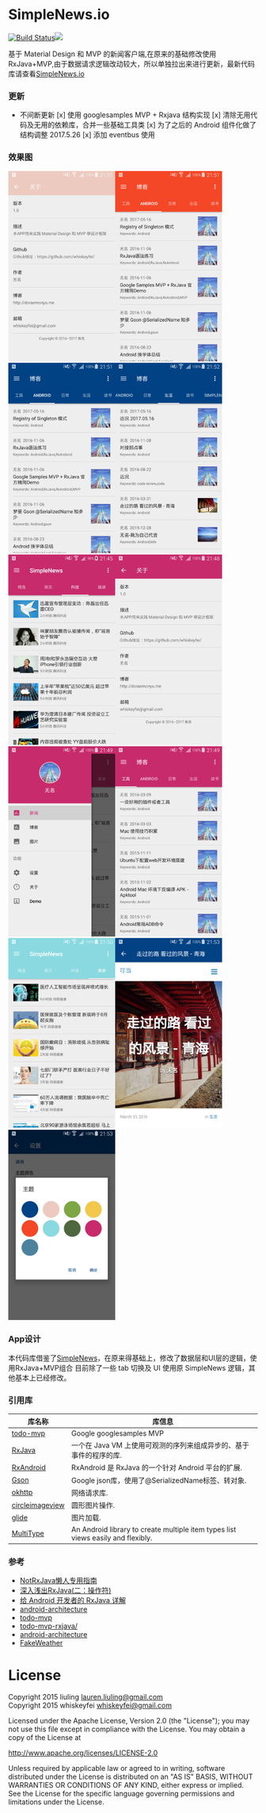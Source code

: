 # SimpleNews.io
[![Build Status](https://travis-ci.org/whiskeyfei/SimpleNews.io.svg?branch=master)](https://travis-ci.org/whiskeyfei/SimpleNews.io)[![](https://jitpack.io/v/whiskeyfei/SimpleNews.io.svg)](https://jitpack.io/#whiskeyfei/SimpleNews.io)

基于 Material Design 和 MVP 的新闻客户端,在原来的基础修改使用 RxJava+MVP,由于数据请求逻辑改动较大，所以单独拉出来进行更新，最新代码库请查看[SimpleNews.io](https://github.com/whiskeyfei/SimpleNews.io)

### 更新

* 不间断更新
[x] 使用 googlesamples MVP + Rxjava 结构实现
[x] 清除无用代码及无用的依赖库，合并一些基础工具类
[x] 为了之后的 Android 组件化做了结构调整 2017.5.26
[x] 添加 eventbus 使用

### 效果图

<img src="screenshot/simple_6.png" width=216/><img src="screenshot/simple_7.png" width=216/><img src="screenshot/simple_8.png" width=216/><img src="screenshot/simple_9.png" width=216/><img src="screenshot/simple_1.png" width=216/><img src="screenshot/simple_2.png" width=216/><img src="screenshot/simple_3.png" width=216/><img src="screenshot/simple_4.png" width=216/><img src="screenshot/simple_5.png" width=216/><img src="screenshot/simple_10.png" width=216/><img src="screenshot/simple_11.png" width=216/>

### App设计

本代码库借鉴了[SimpleNews](https://github.com/liuling07/SimpleNews)，在原来得基础上，修改了数据层和UI层的逻辑，使用RxJava+MVP组合
目前除了一些 tab 切换及 UI 使用原 SimpleNews 逻辑，其他基本上已经修改。

### 引用库

库名称 | 库信息
------- | -------
[todo-mvp](https://github.com/googlesamples/android-architecture/tree/todo-mvp/)  | Google googlesamples MVP
[RxJava](https://github.com/ReactiveX/RxJava) | 一个在 Java VM 上使用可观测的序列来组成异步的、基于事件的程序的库.
[RxAndroid](https://github.com/ReactiveX/RxAndroid) | RxAndroid 是 RxJava 的一个针对 Android 平台的扩展.
[Gson](https://github.com/google/gson) | Google json库，使用了@SerializedName标签、转对象.
[okhttp](https://github.com/square/okhttp) |  网络请求库.
[circleimageview](https://github.com/hdodenhof/CircleImageView) | 圆形图片操作.
[glide](https://github.com/bumptech/glide) | 图片加载.
[MultiType](https://github.com/drakeet/MultiType) | An Android library to create multiple item types list views easily and flexibly.

### 参考

* [NotRxJava懒人专用指南](http://www.devtf.cn/?p=323)
* [深入浅出RxJava(二：操作符)](https://github.com/lzyzsd/Awesome-RxJava?hmsr=toutiao.io&utm_medium=toutiao.io&utm_source=toutiao.io)
* [给 Android 开发者的 RxJava 详解](http://gank.io/post/560e15be2dca930e00da1083#toc_1)
* [android-architecture](https://github.com/googlesamples/android-architecture) 
* [todo-mvp](https://github.com/googlesamples/android-architecture/tree/todo-mvp/) 
* [todo-mvp-rxjava/](https://github.com/googlesamples/android-architecture/tree/todo-mvp-rxjava/)
* [android-architecture](https://github.com/googlesamples/android-architecture)
* [FakeWeather](https://github.com/li-yu/FakeWeather)

# License
Copyright 2015 liuling <lauren.liuling@gmail.com><br/>
Copyright 2015 whiskeyfei <whiskeyfei@gmail.com><br/>

Licensed under the Apache License, Version 2.0 (the "License");
you may not use this file except in compliance with the License.
You may obtain a copy of the License at

   http://www.apache.org/licenses/LICENSE-2.0

Unless required by applicable law or agreed to in writing, software
distributed under the License is distributed on an "AS IS" BASIS,
WITHOUT WARRANTIES OR CONDITIONS OF ANY KIND, either express or implied.
See the License for the specific language governing permissions and
limitations under the License.
